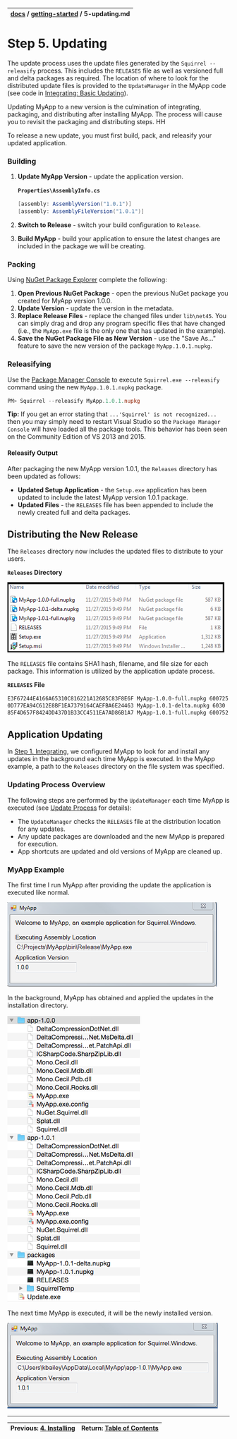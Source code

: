 | [docs](..) / [getting-started](.) / 5-updating.md |
|:---|

# Step 5. Updating

The update process uses the update files generated by the `Squirrel --releasify` process. This includes the `RELEASES` file as well as versioned full and delta packages as required. The location of where to look for the distributed update files is provided to the `UpdateManager` in the MyApp code (see code in [Integrating: Basic Updating](1-integrating.md)). 

Updating MyApp to a new version is the culmination of integrating, packaging, and distributing after installing MyApp. The process will cause you to revisit the packaging and distributing steps.
HH

To release a new update, you must first build, pack, and releasify your updated application.

### Building

1. **Update MyApp Version** - update the application version.
 
   	**`Properties\AssemblyInfo.cs`**
   
   	~~~cs
  	[assembly: AssemblyVersion("1.0.1")]
	[assembly: AssemblyFileVersion("1.0.1")]
   	~~~
2. **Switch to Release** - switch your build configuration to `Release`.
3. **Build MyApp** - build your application to ensure the latest changes are included in the package we will be creating.

### Packing

Using [NuGet Package Explorer](https://npe.codeplex.com/) complete the following:

1. **Open Previous NuGet Package** - open the previous NuGet package you created for MyApp version 1.0.0.
2. **Update Version** - update the version in the metadata.
4. **Replace Release Files** - replace the changed files under `lib\net45`. You can simply drag and drop any program specific files that have changed (i.e., the `MyApp.exe` file is the only one that has updated in the example). 
5. **Save the NuGet Package File as New Version** - use the "Save As..." feature to save the new version of the package `MyApp.1.0.1.nupkg`.

### Releasifying

Use the [Package Manager Console](https://docs.NuGet.org/consume/package-manager-console) to execute `Squirrel.exe --releasify` command using the new  `MyApp.1.0.1.nupkg` package.

~~~powershell
PM> Squirrel --releasify MyApp.1.0.1.nupkg
~~~ 

**Tip:** If you get an error stating that `...'Squirrel' is not recognized...` then you may simply need to restart Visual Studio so the `Package Manager Console` will have loaded all the package tools. This behavior has been seen on the Community Edition of VS 2013 and 2015.

#### Releasify Output

After packaging the new MyApp version 1.0.1, the `Releases` directory has been updated as follows: 
 
* **Updated Setup Application** - the `Setup.exe` application has been updated to include the latest MyApp version 1.0.1 package.
* **Updated Files** - the `RELEASES` file has been appended to include the newly created full and delta packages.

## Distributing the New Release

The `Releases` directory now includes the updated files to distribute to your users. 

**`Releases` Directory**

![](images/1.5-releases-directory.png)

The `RELEASES` file contains SHA1 hash, filename, and file size for each package. This information is utilized by the application update process. 

**`RELEASES` File**

~~~
E3F67244E4166A65310C816221A12685C83F8E6F MyApp-1.0.0-full.nupkg 600725
0D777EA94C612E8BF1EA7379164CAEFBA6E24463 MyApp-1.0.1-delta.nupkg 6030
85F4D657F8424DD437D1B33CC4511EA7AD86B1A7 MyApp-1.0.1-full.nupkg 600752
~~~


## Application Updating

In [Step 1. Integrating](1-integrating.md), we configured MyApp to look for and install any updates in the background each time MyApp is executed. In the MyApp example, a path to the `Releases` directory on the file system was specified. 

### Updating Process Overview

The following steps are performed by the `UpdateManager` each time MyApp is executed (see [Update Process](../using/update-process.md) for details):

* The `UpdateManager` checks the `RELEASES` file at the distribution location for any updates.
* Any update packages are downloaded and the new MyApp is prepared for execution. 
* App shortcuts are updated and old versions of MyApp are cleaned up.

### MyApp Example

The first time I run MyApp after providing the update the application is executed like normal.

![](images/1-MyApp.png)

In the background, MyApp has obtained and applied the updates in the installation directory.

![](images/1.5-local-app-data-dir.png)

The next time MyApp is executed, it will be the newly installed version.

![](images/1.5-MyApp.png)

---
| Previous: [4. Installing](4-installing.md) | Return: [Table of Contents](../readme.md)|
|:---|:---|

